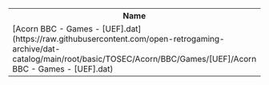<table>
<tr><th>Name</th><th>Size</th></tr>
<tr><td>[Acorn BBC - Games - [UEF].dat](https://raw.githubusercontent.com/open-retrogaming-archive/dat-catalog/main/root/basic/TOSEC/Acorn/BBC/Games/[UEF]/Acorn BBC - Games - [UEF].dat)</td><td>24896</td></tr>
</table>
